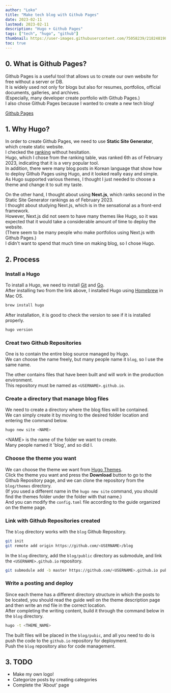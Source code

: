 ```yaml
---
author: "Loko"
title: "Make tech blog with Github Pages"
date: 2023-02-11
lastmod: 2023-02-11
description: "Hugo + Github Pages"
tags: ["tech", "hugo", "github"]
thumbnail: https://user-images.githubusercontent.com/75058239/218248198-861c23ad-9eed-4240-90f3-445878f794f2.png
toc: true
---
```


## 0. What is Github Pages?

Github Pages is a useful tool that allows us to create our own website for free without a server or DB.  
It is widely used not only for blogs but also for resumes, portfolios, official documents, galleries, and archives.  
(Especially, many developer create portfolio with Github Pages.)  
I also chose Github Pages because I wanted to create a new tech blog!

[Github Pages](https://pages.github.com)

## 1. Why Hugo?

In order to create Github Pages, we need to use **Static Site Generator**, which create static website.  
I checked the [ranking](https://ossinsight.io/collections/static-site-generator/) without hesitation.  
Hugo, which I chose from the ranking table, was ranked 6th as of February 2023, indicating that it is a very popular tool.  
In addition, there were many blog posts in Korean language that show how to deploy Github Pages using Hugo, and it looked really easy and simple.  
As Hugo supported various themes, I thought I just needed to choose a theme and change it to suit my taste.

On the other hand, I thought about using **Next.js**, which ranks second in the Static Site Generator rankings as of February 2023.  
I thought about studying Next.js, which is in the sensational as a front-end framework.  
However, Next.js did not seem to have many themes like Hugo, so it was expected that it would take a considerable amount of time to deploy the website.  
(There seem to be many people who make portfolios using Next.js with Github Pages.)  
I didn't want to spend that much time on making blog, so I chose Hugo.

## 2. Process

### Install a Hugo

To install a Hugo, we need to install [Git](https://git-scm.com/downloads) and [Go](https://go.dev/dl/).  
After installing two from the link above, I installed Hugo using [Homebrew](https://brew.sh/) in Mac OS.

```sh
brew install hugo
```

After installation, it is good to check the version to see if it is installed properly.

```sh
hugo version
```

### Creat two Github Repositories

One is to contain the entire blog source managed by Hugo.  
We can choose the name freely, but many people name it `blog`, so I use the same name.

The other contains files that have been built and will work in the production environment.  
This repository must be named as `<USERNAME>.github.io`.

### Create a directory that manage blog files

We need to create a directory where the blog files will be contained.  
We can simply create it by moving to the desired folder location and entering the command below.

```sh
hugo new site <NAME>
```

\<NAME> is the name of the folder we want to create.  
Many people named it 'blog', and so did I.

### Choose the theme you want

We can choose the theme we want from [Hugo Themes](https://themes.gohugo.io/).  
Click the theme you want and press the **Download** button to go to the Github Repository page, and we can clone the repository from the `blog/themes` directory.  
(If you used a different name in the `hugo new site` command, you should find the themes folder under the folder with that name.)  
And you can modify the `config.toml` file according to the guide organized on the theme page.

### Link with Github Repositories created

The `blog` directory works with the `blog` Github Repository.

```sh
git init
git remote add origin https://github.com/<USERNAME>/blog
```

In the `blog` directory, add the `blog/public` directory as submodule, and link the `<USERNAME>.github.io` repository.

```sh
git submodule add -b master https://github.com/<USERNAME>.github.io public
```

### Write a posting and deploy

Since each theme has a different directory structure in which the posts to be located, you should read the guide well on the theme description page and then write an md file in the correct location.  
After completing the writing content, build it through the command below in the `blog` directory.

```sh
hugo -t <THEME_NAME>
```

The built files will be placed in the `blog/pubic`, and all you need to do is push the code to the `github.io` repository for deployment.  
Push the `blog` repository also for code management.

## 3. TODO

- Make my own logo!
- Categorize posts by creating categories
- Complete the 'About' page
